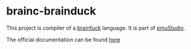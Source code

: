# brainc-brainduck

This project is compiler of a [brainfuck](http://en.wikipedia.org/wiki/Brainfuck) language.
It is part of [emuStudio](https://www.emustudio.net/).

The official documentation can be found [here](https://www.emustudio.net/docuser/brainduck/index/#compiler-code-brainc-brainduck-code)
